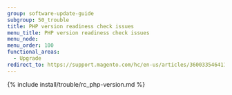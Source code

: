 ```yaml
---
group: software-update-guide
subgroup: 50_trouble
title: PHP version readiness check issues
menu_title: PHP version readiness check issues
menu_node:
menu_order: 100
functional_areas:
  - Upgrade
redirect_to: https://support.magento.com/hc/en-us/articles/360033546411
---
```


{% include install/trouble/rc_php-version.md %}
